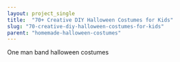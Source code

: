 ```yaml
---
layout: project_single
title:  "70+ Creative DIY Halloween Costumes for Kids"
slug: "70-creative-diy-halloween-costumes-for-kids"
parent: "homemade-halloween-costumes"
---
```

One man band halloween costumes